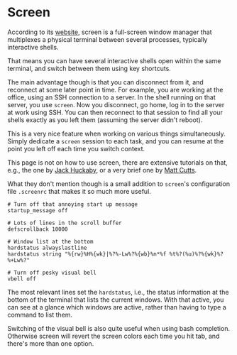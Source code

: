 # Screen

According to its [website](https://www.gnu.org/software/screen/), screen is a
full-screen window manager that multiplexes a physical terminal between several processes, typically interactive shells.

That means you can have several interactive shells open within the same
terminal, and switch between them using key shortcuts.

The main advantage though is that you can disconnect from it, and reconnect at
some later point in time. For example, you are working at the office, using an
SSH connection to a server.  In the shell  running on that server, you use
`screen`. Now you disconnect, go home, log in to the server at work using SSH.
You can then reconnect to that session to find all your shells
exactly as you left them (assuming the server didn't reboot).

This is a very nice feature when working on various things simultaneously.
Simply dedicate a `screen` session to each task, and you can resume at the
point you left off each time you switch context.

This page is not on how to use screen, there are extensive tutorials on that,
e.g., the one by
[Jack Huckaby](https://www.rackaid.com/blog/linux-screen-tutorial-and-how-to/),
or a very brief one by
[Matt Cutts](https://www.mattcutts.com/blog/a-quick-tutorial-on-screen/).

What they don't mention though is a small addition to `screen`'s
configuration file `.screenrc` that makes it so much more useful.

```
# Turn off that annoying start up message
startup_message off

# Lots of lines in the scroll buffer
defscrollback 10000

# Window list at the bottom
hardstatus alwayslastline
hardstatus string "%{rw}%H%{wk}|%?%-Lw%?%{wb}%n*%f %t%?(%u)%?%{wk}%?%+Lw%?"

# Turn off pesky visual bell
vbell off
```

The most relevant lines set the `hardstatus`, i.e., the status information at
the bottom of the terminal that lists the current windows. With that active,
you can see at a glance which windows are active, rather than having to type
a command to list them.

Switching of the visual bell is also quite useful when using bash completion.
Otherwise screen will revert the screen colors each time you hit tab, and
there's more than one option.
